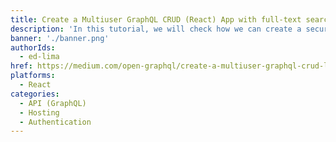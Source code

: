 ```yaml
---
title: Create a Multiuser GraphQL CRUD (React) App with full-text search in 10 minutes with the new AWS Amplify CLI
description: 'In this tutorial, we will check how we can create a secure multiuser Note Taking App with full CRUD capabilities backed by a Serverless GraphQL API (powered by AWS AppSync) and by a Serverless NoSQL Database (powered by Amazon DynamoDB) in less than 10 minutes with full user isolation as each user can only access and edit their own content. Best of all, we only need 150 lines of code!'
banner: './banner.png'
authorIds:
  - ed-lima
href: https://medium.com/open-graphql/create-a-multiuser-graphql-crud-l-app-in-10-minutes-with-the-new-aws-amplify-cli-and-in-a-few-73aef3d49545
platforms:
  - React
categories:
  - API (GraphQL)
  - Hosting
  - Authentication
---
```


